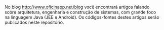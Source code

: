 No blog http://www.oficinapp.net/blog você encontrará artigos falando sobre arquitetura, engenharia e construção de sistemas, com grande foco na linguagem Java (JEE e Android). Os códigos-fontes destes artigos serão publicados neste repositório.